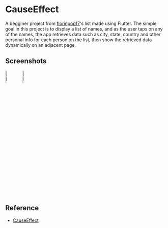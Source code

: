 # CauseEffect

A begginer project from [florinpop17](https://github.com/florinpop17/)'s list made using Flutter. The simple goal in this project is to display a list of names, and as the user taps on any of the names, the app retrieves data such as city, state, country and other personal info for each person on the list, then show the retrieved data dynamically on an adjacent page.

## Screenshots

<p>
<img src="https://i.imgur.com/yTdAaTS.png" alt="First Screenshot" width="10%" height="10%"/>
<img src="https://i.imgur.com/uqOMvyN.png" alt="First Screenshot" width="10%" height="10%"/>
</p>

## Reference

- [CauseEffect](https://github.com/florinpop17/app-ideas/blob/master/Projects/1-Beginner/Cause-Effect-App.md)
